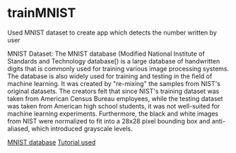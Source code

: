 # trainMNIST
Used MNIST dataset to create app which detects the number written by user

MNIST Dataset: The MNIST database (Modified National Institute of Standards and Technology database[) is a large database of handwritten digits that is commonly used for training various image processing systems. The database is also widely used for training and testing in the field of machine learning. It was created by "re-mixing" the samples from NIST's original datasets. The creators felt that since NIST's training dataset was taken from American Census Bureau employees, while the testing dataset was taken from American high school students, it was not well-suited for machine learning experiments. Furthermore, the black and white images from NIST were normalized to fit into a 28x28 pixel bounding box and anti-aliased, which introduced grayscale levels.

[MNIST database](https://en.wikipedia.org/wiki/MNIST_database)
[Tutorial used](https://www.youtube.com/watch?v=L2cAjgc1-bo)
